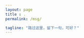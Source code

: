 ```yaml
---
layout: page
title : .
permalink: /msg/

tagline: "路过这里，留下一句，可好？"
---
```


<br>

<div class="msg">


</div>
  
  <section class="post-footer-item comment">
    <div id="disqus_thread"></div> 
    <div id="gitalk_container"></div>
</section>

  <br>

